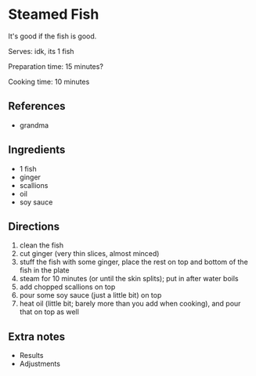 # Steamed Fish

It's good if the fish is good.

Serves: idk, its 1 fish

Preparation time: 15 minutes?

Cooking time: 10 minutes

## References

- grandma

## Ingredients

- 1 fish
- ginger
- scallions
- oil
- soy sauce

## Directions

1. clean the fish
2. cut ginger (very thin slices, almost minced)
3. stuff the fish with some ginger, place the rest on top and bottom of the fish in the plate
4. steam for 10 minutes (or until the skin splits); put in after water boils
5. add chopped scallions on top
6. pour some soy sauce (just a little bit) on top
7. heat oil (little bit; barely more than you add when cooking), and pour that on top as well

## Extra notes

- Results
- Adjustments
